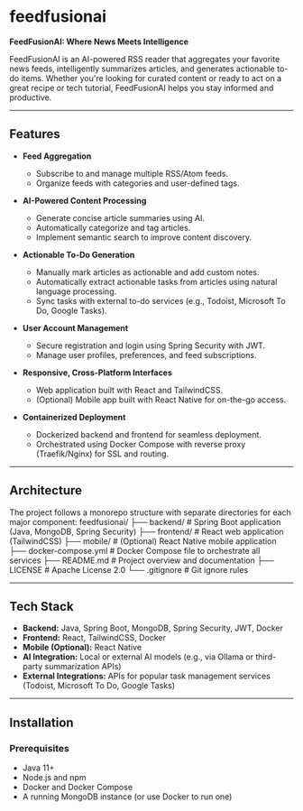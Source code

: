 # feedfusionai

**FeedFusionAI: Where News Meets Intelligence**

FeedFusionAI is an AI-powered RSS reader that aggregates your favorite news feeds, intelligently summarizes articles, and generates actionable to-do items. Whether you're looking for curated content or ready to act on a great recipe or tech tutorial, FeedFusionAI helps you stay informed and productive.

---

## Features

- **Feed Aggregation**
    - Subscribe to and manage multiple RSS/Atom feeds.
    - Organize feeds with categories and user-defined tags.

- **AI-Powered Content Processing**
    - Generate concise article summaries using AI.
    - Automatically categorize and tag articles.
    - Implement semantic search to improve content discovery.

- **Actionable To-Do Generation**
    - Manually mark articles as actionable and add custom notes.
    - Automatically extract actionable tasks from articles using natural language processing.
    - Sync tasks with external to-do services (e.g., Todoist, Microsoft To Do, Google Tasks).

- **User Account Management**
    - Secure registration and login using Spring Security with JWT.
    - Manage user profiles, preferences, and feed subscriptions.

- **Responsive, Cross-Platform Interfaces**
    - Web application built with React and TailwindCSS.
    - (Optional) Mobile app built with React Native for on-the-go access.

- **Containerized Deployment**
    - Dockerized backend and frontend for seamless deployment.
    - Orchestrated using Docker Compose with reverse proxy (Traefik/Nginx) for SSL and routing.

---

## Architecture

The project follows a monorepo structure with separate directories for each major component:
feedfusionai/
├── backend/                # Spring Boot application (Java, MongoDB, Spring Security)
├── frontend/               # React web application (TailwindCSS)
├── mobile/                 # (Optional) React Native mobile application
├── docker-compose.yml      # Docker Compose file to orchestrate all services
├── README.md               # Project overview and documentation
├── LICENSE                 # Apache License 2.0
└── .gitignore              # Git ignore rules

---

## Tech Stack

- **Backend:** Java, Spring Boot, MongoDB, Spring Security, JWT, Docker
- **Frontend:** React, TailwindCSS, Docker
- **Mobile (Optional):** React Native
- **AI Integration:** Local or external AI models (e.g., via Ollama or third-party summarization APIs)
- **External Integrations:** APIs for popular task management services (Todoist, Microsoft To Do, Google Tasks)

---

## Installation

### Prerequisites

- Java 11+
- Node.js and npm
- Docker and Docker Compose
- A running MongoDB instance (or use Docker to run one)
